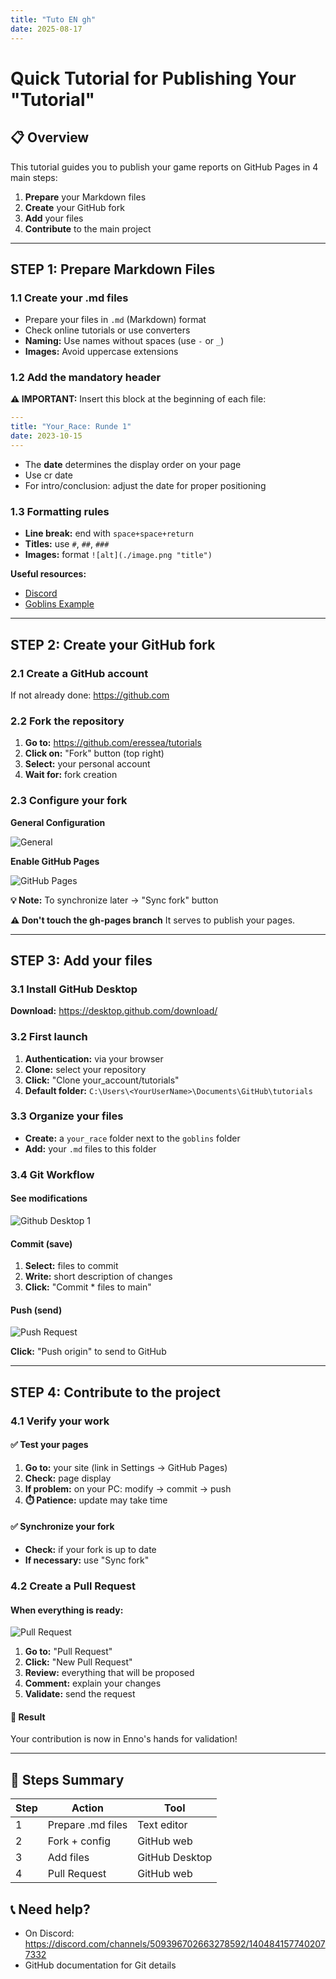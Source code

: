 ```yaml
---
title: "Tuto EN gh"
date: 2025-08-17
---
```


# Quick Tutorial for Publishing Your "Tutorial"

## 📋 Overview

This tutorial guides you to publish your game reports on GitHub Pages in 4 main steps:

1. **Prepare** your Markdown files
2. **Create** your GitHub fork  
3. **Add** your files
4. **Contribute** to the main project

---

## STEP 1: Prepare Markdown Files

### 1.1 Create your .md files

- Prepare your files in `.md` (Markdown) format
- Check online tutorials or use converters
- **Naming:** Use names without spaces (use `-` or `_`)
- **Images:** Avoid uppercase extensions

### 1.2 Add the mandatory header

**⚠️ IMPORTANT:** Insert this block at the beginning of each file:

```yaml
---
title: "Your_Race: Runde 1"
date: 2023-10-15
---
```

- The **date** determines the display order on your page
- Use cr date
- For intro/conclusion: adjust the date for proper positioning

### 1.3 Formatting rules

- **Line break:** end with `space+space+return`
- **Titles:** use `#`, `##`, `###`
- **Images:** format `![alt](./image.png "title")`

**Useful resources:**
- [Discord](https://discord.com/channels/509396702663278592/1193551778952781846/1404064429024346177)
- [Goblins Example](https://eressea.github.io/tutorials/goblins/)

---

## STEP 2: Create your GitHub fork

### 2.1 Create a GitHub account
If not already done: https://github.com

### 2.2 Fork the repository

1. **Go to:** https://github.com/eressea/tutorials
2. **Click on:** "Fork" button (top right)
3. **Select:** your personal account
4. **Wait for:** fork creation

### 2.3 Configure your fork

**General Configuration**

![General](./tuto1.png "General")

**Enable GitHub Pages**

![GitHub Pages](./tuto2.png "GitHub Pages")

**💡 Note:** To synchronize later → "Sync fork" button

**⚠️ Don't touch the gh-pages branch** It serves to publish your pages.

---

## STEP 3: Add your files

### 3.1 Install GitHub Desktop

**Download:** https://desktop.github.com/download/

### 3.2 First launch

1. **Authentication:** via your browser
2. **Clone:** select your repository
3. **Click:** "Clone your_account/tutorials"
4. **Default folder:** `C:\Users\<YourUserName>\Documents\GitHub\tutorials`

### 3.3 Organize your files

- **Create:** a `your_race` folder next to the `goblins` folder
- **Add:** your `.md` files to this folder

### 3.4 Git Workflow

#### See modifications
![Github Desktop 1](./tuto3.png "Github Desktop 1")

#### Commit (save)
1. **Select:** files to commit
2. **Write:** short description of changes
3. **Click:** "Commit * files to main"

#### Push (send)
![Push Request](./tuto4.png "Push Request")

**Click:** "Push origin" to send to GitHub

---

## STEP 4: Contribute to the project

### 4.1 Verify your work

#### ✅ Test your pages
1. **Go to:** your site (link in Settings → GitHub Pages)
2. **Check:** page display
3. **If problem:** on your PC: modify → commit → push
4. **⏱️ Patience:** update may take time

#### ✅ Synchronize your fork
- **Check:** if your fork is up to date
- **If necessary:** use "Sync fork"

### 4.2 Create a Pull Request

#### When everything is ready:
![Pull Request](./tuto5.png "Pull Request")

1. **Go to:** "Pull Request"
2. **Click:** "New Pull Request"
3. **Review:** everything that will be proposed
4. **Comment:** explain your changes
5. **Validate:** send the request

#### 🎉 Result
Your contribution is now in Enno's hands for validation!

---

## 🚀 Steps Summary

| Step | Action | Tool |
|------|--------|------|
| 1 | Prepare .md files | Text editor |
| 2 | Fork + config | GitHub web |
| 3 | Add files | GitHub Desktop |
| 4 | Pull Request | GitHub web |

## 📞 Need help?

- On Discord: https://discord.com/channels/509396702663278592/1404841577402077332
- GitHub documentation for Git details
